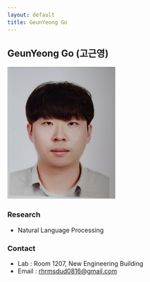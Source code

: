 ```yaml
---
layout: default
title: GeunYeong Go
---
```


## GeunYeong Go (고근영)
![alt_text](../assets/img/profile_ggy.jpg)


### Research

- Natural Language Processing

### Contact
- Lab : Room 1207, New Engineering Building
- Email : rhrmsdud0816@gmail.com
